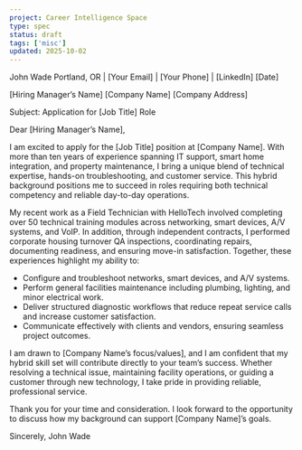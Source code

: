 ```yaml
---
project: Career Intelligence Space
type: spec
status: draft
tags: ['misc']
updated: 2025-10-02
---
```



John Wade
Portland, OR | [Your Email] | [Your Phone] | [LinkedIn]
[Date]

[Hiring Manager’s Name]
[Company Name]
[Company Address]

Subject: Application for [Job Title] Role

Dear [Hiring Manager’s Name],

I am excited to apply for the [Job Title] position at [Company Name]. With more than ten years of experience spanning IT support, smart home integration, and property maintenance, I bring a unique blend of technical expertise, hands-on troubleshooting, and customer service. This hybrid background positions me to succeed in roles requiring both technical competency and reliable day-to-day operations.

My recent work as a Field Technician with HelloTech involved completing over 50 technical training modules across networking, smart devices, A/V systems, and VoIP. In addition, through independent contracts, I performed corporate housing turnover QA inspections, coordinating repairs, documenting readiness, and ensuring move-in satisfaction. Together, these experiences highlight my ability to:

- Configure and troubleshoot networks, smart devices, and A/V systems.
- Perform general facilities maintenance including plumbing, lighting, and minor electrical work.
- Deliver structured diagnostic workflows that reduce repeat service calls and increase customer satisfaction.
- Communicate effectively with clients and vendors, ensuring seamless project outcomes.

I am drawn to [Company Name’s focus/values], and I am confident that my hybrid skill set will contribute directly to your team’s success. Whether resolving a technical issue, maintaining facility operations, or guiding a customer through new technology, I take pride in providing reliable, professional service.

Thank you for your time and consideration. I look forward to the opportunity to discuss how my background can support [Company Name]’s goals.

Sincerely,
John Wade

